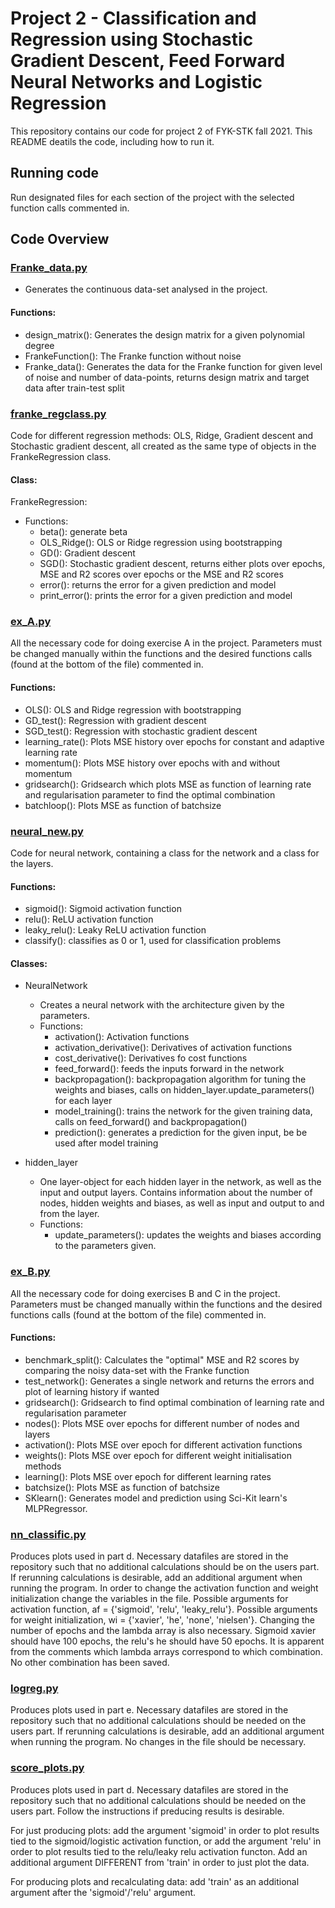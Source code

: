 # Project 2 - Classification and Regression using Stochastic Gradient Descent, Feed Forward Neural Networks and Logistic Regression

This repository contains our code for project 2 of FYK-STK fall 2021. This README deatils the code, including how to run it.

## Running code
Run designated files for each section of the project with the selected function calls commented in. 

## Code Overview


### [Franke_data.py](https://github.com/SaraPJensen/FYS-STK/blob/main/Project2/Franke_data.py)
- Generates the continuous data-set analysed in the project.

#### Functions:
- design_matrix(): Generates the design matrix for a given polynomial degree
- FrankeFunction(): The Franke function without noise
- Franke_data(): Generates the data for the Franke function for given level of noise and number of data-points, returns design matrix and target data after train-test split


### [franke_regclass.py](https://github.com/SaraPJensen/FYS-STK/blob/main/Project2/franke_regclass.py)
Code for different regression methods: OLS, Ridge, Gradient descent and Stochastic gradient descent, all created as the same type of objects in the FrankeRegression class.

#### Class: 
FrankeRegression:
  - Functions:
    - beta(): generate beta
    - OLS_Ridge(): OLS or Ridge regression using bootstrapping
    - GD(): Gradient descent
    - SGD(): Stochastic gradient descent, returns either plots over epochs, MSE and R2 scores over epochs or the MSE and R2 scores
    - error(): returns the error for a given prediction and model
    - print_error(): prints the error for a given prediction and model


### [ex_A.py](https://github.com/SaraPJensen/FYS-STK/blob/main/Project2/ex_A.py)
All the necessary code for doing exercise A in the project. Parameters must be changed manually within the functions and the desired functions calls (found at the bottom of the file) commented in.  

#### Functions:
- OLS(): OLS and Ridge regression with bootstrapping
- GD_test(): Regression with gradient descent
- SGD_test(): Regression with stochastic gradient descent
- learning_rate(): Plots MSE history over epochs for constant and adaptive learning rate
- momentum(): Plots MSE history over epochs with and without momentum
- gridsearch(): Gridsearch which plots MSE as function of learning rate and regularisation parameter to find the optimal combination
- batchloop(): Plots MSE as function of batchsize



### [neural_new.py](https://github.com/SaraPJensen/FYS-STK/blob/main/Project2/neural_new.py)
Code for neural network, containing a class for the network and a class for the layers. 

#### Functions:
- sigmoid(): Sigmoid activation function
- relu(): ReLU activation function
- leaky_relu(): Leaky ReLU activation function
- classify(): classifies as 0 or 1, used for classification problems

#### Classes: 
- NeuralNetwork
  - Creates a neural network with the architecture given by the parameters.  
  - Functions:
    - activation(): Activation functions  
    - activation_derivative(): Derivatives of activation functions
    - cost_derivative(): Derivatives fo cost functions
    - feed_forward(): feeds the inputs forward in the network
    - backpropagation(): backpropagation algorithm for tuning the weights and biases, calls on hidden_layer.update_parameters() for each layer
    - model_training(): trains the network for the given training data, calls on feed_forward() and backpropagation()
    - prediction(): generates a prediction for the given input, be be used after model training

- hidden_layer
  - One layer-object for each hidden layer in the network, as well as the input and output layers. Contains information about the number of nodes, hidden weights and biases, as well as input and output to and from the layer.
  - Functions:
    -  update_parameters(): updates the weights and biases according to the parameters given. 



### [ex_B.py](https://github.com/SaraPJensen/FYS-STK/blob/main/Project2/ex_B.py)
All the necessary code for doing exercises B and C in the project. Parameters must be changed manually within the functions and the desired functions calls (found at the bottom of the file) commented in. 

#### Functions:
- benchmark_split(): Calculates the "optimal" MSE and R2 scores by comparing the noisy data-set with the Franke function
- test_network(): Generates a single network and returns the errors and plot of learning history if wanted
- gridsearch(): Gridsearch to find optimal combination of learning rate and regularisation parameter
- nodes(): Plots MSE over epochs for different number of nodes and layers
- activation(): Plots MSE over epoch for different activation functions
- weights(): Plots MSE over epoch for different weight initialisation methods
- learning(): Plots MSE over epoch for different learning rates
- batchsize(): Plots MSE as function of batchsize
- SKlearn(): Generates model and prediction using Sci-Kit learn's MLPRegressor. 

### [nn_classific.py](https://github.com/SaraPJensen/FYS-STK/blob/main/Project2/nn_classific.py)
Produces plots used in part d.
Necessary datafiles are stored in the repository such that no additional calculations should be on the users part. If rerunning calculations is desirable, add an additional argument when running the program.
In order to change the activation function and weight initialization change the variables in the file. Possible arguments for activation function, af = {'sigmoid', 'relu', 'leaky_relu'}. Possible arguments for weight initialization, wi = {'xavier', 'he', 'none', 'nielsen'}.
Changing the number of epochs and the lambda array is also necessary.
Sigmoid xavier should have 100 epochs, the relu's he should have 50 epochs. It is apparent from the comments which lambda arrays correspond to which combination. No other combination has been saved.

### [logreg.py](https://github.com/SaraPJensen/FYS-STK/blob/main/Project2/logreg.py)
Produces plots used in part e.
Necessary datafiles are stored in the repository such that no additional calculations should be needed on the users part. If rerunning calculations is desirable, add an additional argument when running the program. No changes in the file should be necessary.

### [score_plots.py](https://github.com/SaraPJensen/FYS-STK/blob/main/Project2/score_plots.py)
Produces plots used in part d.
Necessary datafiles are stored in the repository such that no additional calculations should be needed on the users part. Follow the instructions if preducing results is desirable.

For just producing plots: add the argument 'sigmoid' in order to plot results tied to the sigmoid/logistic activation function, or add the argument 'relu' in order to plot results tied to the relu/leaky relu activation functon. Add an additional argument DIFFERENT from 'train' in order to just plot the data.

For producing plots and recalculating data: add 'train' as an additional argument after the 'sigmoid'/'relu' argument.
